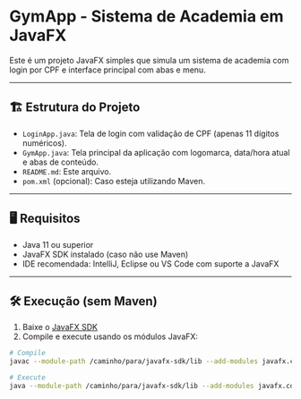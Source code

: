 # GymApp - Sistema de Academia em JavaFX

Este é um projeto JavaFX simples que simula um sistema de academia com login por CPF e interface principal com abas e menu.

---

## 🏗 Estrutura do Projeto

- `LoginApp.java`: Tela de login com validação de CPF (apenas 11 dígitos numéricos).
- `GymApp.java`: Tela principal da aplicação com logomarca, data/hora atual e abas de conteúdo.
- `README.md`: Este arquivo.
- `pom.xml` (opcional): Caso esteja utilizando Maven.

---

## 🖥 Requisitos

- Java 11 ou superior
- JavaFX SDK instalado (caso não use Maven)
- IDE recomendada: IntelliJ, Eclipse ou VS Code com suporte a JavaFX

---

## 🛠 Execução (sem Maven)

1. Baixe o [JavaFX SDK](https://openjfx.io/)
2. Compile e execute usando os módulos JavaFX:

```bash
# Compile
javac --module-path /caminho/para/javafx-sdk/lib --add-modules javafx.controls LoginApp.java GymApp.java

# Execute
java --module-path /caminho/para/javafx-sdk/lib --add-modules javafx.controls LoginApp
